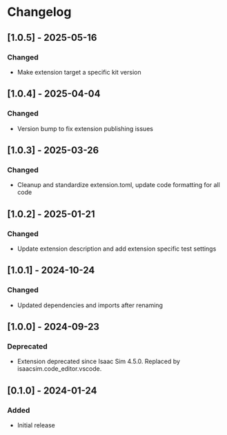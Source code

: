 # Changelog
## [1.0.5] - 2025-05-16
### Changed
- Make extension target a specific kit version

## [1.0.4] - 2025-04-04
### Changed
- Version bump to fix extension publishing issues

## [1.0.3] - 2025-03-26
### Changed
- Cleanup and standardize extension.toml, update code formatting for all code

## [1.0.2] - 2025-01-21
### Changed
- Update extension description and add extension specific test settings

## [1.0.1] - 2024-10-24
### Changed
- Updated dependencies and imports after renaming

## [1.0.0] - 2024-09-23
### Deprecated
- Extension deprecated since Isaac Sim 4.5.0. Replaced by isaacsim.code_editor.vscode.

## [0.1.0] - 2024-01-24
### Added
-   Initial release
